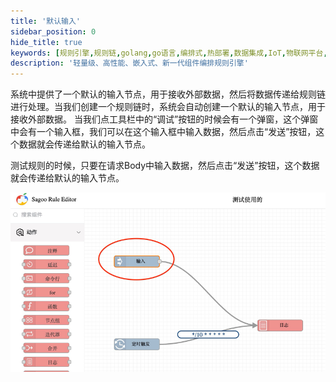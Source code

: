 ```yaml
---
title: '默认输入'
sidebar_position: 0
hide_title: true
keywords: [规则引擎,规则链,golang,go语言,编排式,热部署,数据集成,IoT,物联网平台,组件化,流程自动化,自动化引擎,应用集成,事件框架]
description: '轻量级、高性能、嵌入式、新一代组件编排规则引擎'
---
```


系统中提供了一个默认的输入节点，用于接收外部数据，然后将数据传递给规则链进行处理。当我们创建一个规则链时，系统会自动创建一个默认的输入节点，用于接收外部数据。
当我们点工具栏中的“调试”按钮的时候会有一个弹窗，这个弹窗中会有一个输入框，我们可以在这个输入框中输入数据，然后点击“发送”按钮，这个数据就会传递给默认的输入节点。

测试规则的时候，只要在请求Body中输入数据，然后点击“发送”按钮，这个数据就会传递给默认的输入节点。

![img](../../imgs/ruleEngine/input.png)
